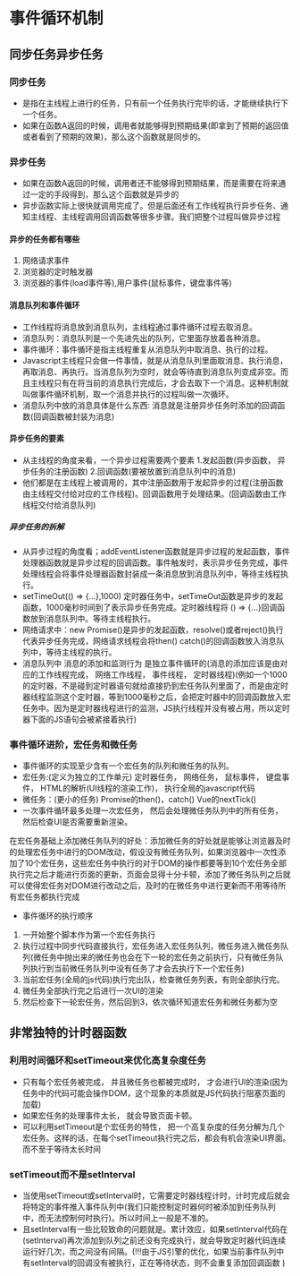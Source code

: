 <!--
 * @Author: xujie 1607526161@qq.com
 * @Date: 2022-04-22 13:10:58
 * @LastEditors: xujie 1607526161@qq.com
 * @FilePath: \HTML-CSS-Javascript-\JAVAScript+ES6\JavaScript\浏览器渲染页面的过程.md\事件循环机制.md
 * @Description: 
-->
# 事件循环机制

## 同步任务异步任务

### 同步任务

* 是指在主线程上进行的任务，只有前一个任务执行完毕的话，才能继续执行下一个任务。
* 如果在函数A返回的时候，调用者就能够得到预期结果(即拿到了预期的返回值或者看到了预期的效果)，那么这个函数就是同步的。

### 异步任务

* 如果在函数A返回的时候，调用者还不能够得到预期结果，而是需要在将来通过一定的手段得到，那么这个函数就是异步的
* 异步函数实际上很快就调用完成了。但是后面还有工作线程执行异步任务、通知主线程、主线程调用回调函数等很多步骤。我们把整个过程叫做异步过程

#### 异步的任务都有哪些

1. 网络请求事件
2. 浏览器的定时触发器
3. 浏览器的事件(load事件等),用户事件(鼠标事件，键盘事件等)

#### 消息队列和事件循环

* 工作线程将消息放到消息队列，主线程通过事件循环过程去取消息。
* 消息队列：消息队列是一个先进先出的队列，它里面存放着各种消息。
* 事件循环：事件循环是指主线程重复从消息队列中取消息、执行的过程。
* Javascript主线程只会做一件事情，就是从消息队列里面取消息、执行消息，再取消息、再执行。当消息队列为空时，就会等待直到消息队列变成非空。而且主线程只有在将当前的消息执行完成后，才会去取下一个消息。这种机制就叫做事件循环机制，取一个消息并执行的过程叫做一次循环。
* 消息队列中放的消息具体是什么东西: 消息就是注册异步任务时添加的回调函数(回调函数被封装为消息)

#### 异步任务的要素

* 从主线程的角度来看，一个异步过程需要两个要素 1.发起函数(异步函数， 异步任务的注册函数) 2.回调函数(要被放置到消息队列中的消息)
* 他们都是在主线程上被调用的，其中注册函数用于发起异步的过程(注册函数由主线程交付给对应的工作线程)。回调函数用于处理结果。(回调函数由工作线程交付给消息队列)

##### 异步任务的拆解

* 从异步过程的角度看；addEventListener函数就是异步过程的发起函数，事件处理器函数就是异步过程的回调函数。事件触发时，表示异步任务完成，事件处理线程会将事件处理器函数封装成一条消息放到消息队列中，等待主线程执行。
* setTimeOut(() => {...},1000) 定时器任务中，setTimeOut函数是异步的发起函数，1000毫秒时间到了表示异步任务完成。定时器线程将 () => {...}回调函数放到消息队列中。等待主线程执行。
* 网络请求中：new Promise()是异步的发起函数，resolve()或者reject()执行代表异步任务完成，网络请求线程会将then() catch()的回调函数放入消息队列中，等待主线程的执行。
* 消息队列中 消息的添加和监测行为 是独立事件循环的(消息的添加应该是由对应的工作线程完成， 网络工作线程， 事件线程， 定时器线程)(例如一个1000的定时器，不是碰到定时器语句就给直接扔到宏任务队列里面了，而是由定时器线程监测这个定时器，等到1000毫秒之后，会把定时器中的回调函数放入宏任务中。因为是定时器线程进行的监测，JS执行线程并没有被占用，所以定时器下面的JS语句会被紧接着执行)

### 事件循环进阶，宏任务和微任务

* 事件循环的实现至少含有一个宏任务的队列和微任务的队列。
* 宏任务:(定义为独立的工作单元) 定时器任务， 网络任务， 鼠标事件， 键盘事件， HTML的解析(UI线程的渲染工作)， 执行全局的javascript代码
* 微任务：(更小的任务) Promise的then()，catch() Vue的nextTick()
* 一次事件循环最多处理一次宏任务， 然后会处理微任务队列中的所有任务， 然后检查UI是否需要重新渲染。

在宏任务基础上添加微任务队列的好处：添加微任务的好处就是能够让浏览器及时的处理宏任务中进行的DOM改动，假设没有微任务队列，如果浏览器中一次性添加了10个宏任务，这些宏任务中执行的对于DOM的操作都要等到10个宏任务全部执行完之后才能进行页面的更新，页面会显得十分卡顿，添加了微任务队列之后就可以使得宏任务对DOM进行改动之后，及时的在微任务中进行更新而不用等待所有宏任务都执行完成

* 事件循环的执行顺序

1. 一开始整个脚本作为第一个宏任务执行
2. 执行过程中同步代码直接执行，宏任务进入宏任务队列，微任务进入微任务队列(微任务中抛出来的微任务也会在下一轮的宏任务之前执行，只有微任务队列执行到当前微任务队列中没有任务了才会去执行下一个宏任务)
3. 当前宏任务(全局的js代码)执行完出队，检查微任务列表，有则全部执行完。
4. 微任务全部执行完之后进行一次UI的渲染
5. 然后检查下一轮宏任务，然后回到3，依次循环知道宏任务和微任务都为空

## 非常独特的计时器函数

### 利用时间循环和setTimeout来优化高复杂度任务

* 只有每个宏任务被完成， 并且微任务也都被完成时， 才会进行UI的渲染(因为任务中的代码可能会操作DOM，这个现象的本质就是JS代码执行阻塞页面的加载)
* 如果宏任务的处理事件太长， 就会导致页面卡顿。
* 可以利用setTimeout是个宏任务的特性， 把一个高复杂度的任务分解为几个宏任务。这样的话，在每个setTimeout执行完之后，都会有机会渲染UI界面。而不至于等待太长时间

### setTimeout而不是setInterval

* 当使用setTimeout或setInterval时，它需要定时器线程计时，计时完成后就会将特定的事件推入事件队列中(我们只能控制定时器何时被添加到任务队列中，而无法控制何时执行)。所以时间上一般是不准的。
* 且setInterval有一些比较致命的问题就是。累计效应，如果setInterval代码在(setInterval)再次添加到队列之前还没有完成执行，就会导致定时器代码连续运行好几次，而之间没有间隔。(!!!由于JS引擎的优化，如果当前事件队列中有setInterval的回调没有被执行，正在等待状态，则不会重复添加回调函数 )
